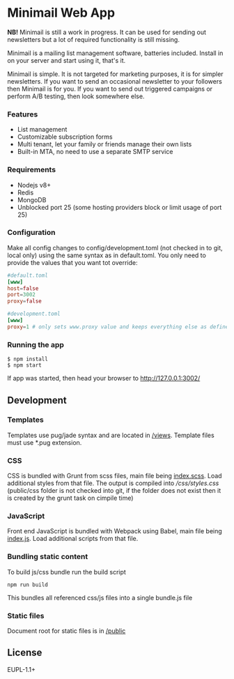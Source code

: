 # Minimail Web App

**NB!** Minimail is still a work in progress. It can be used for sending out newsletters but a lot of required functionality is still missing.

Minimail is a mailing list management software, batteries included. Install in on your server and start using it, that's it.

Minimail is simple. It is not targeted for marketing purposes, it is for simpler newsletters. If you want to send an occasional newsletter to your followers then Minimail is for you. If you want to send out triggered campaigns or perform A/B testing, then look somewhere else.

### Features

-   List management
-   Customizable subscription forms
-   Multi tenant, let your family or friends manage their own lists
-   Built-in MTA, no need to use a separate SMTP service

### Requirements

-   Nodejs v8+
-   Redis
-   MongoDB
-   Unblocked port 25 (some hosting providers block or limit usage of port 25)

### Configuration

Make all config changes to config/development.toml (not checked in to git, local only) using the same syntax as in default.toml. You only need to provide the values that you want tot override:

```toml
#default.toml
[www]
host=false
port=3002
proxy=false

#development.toml
[www]
proxy=1 # only sets www.proxy value and keeps everything else as defined in default.toml
```

### Running the app

    $ npm install
    $ npm start

If app was started, then head your browser to http://127.0.0.1:3002/

## Development

### Templates

Templates use pug/jade syntax and are located in [/views](/views). Template files must use \*.pug extension.

### CSS

CSS is bundled with Grunt from scss files, main file being [index.scss](sources/sass/index.scss). Load additional styles from that file. The output is compiled into _/css/styles.css_ (public/css folder is not checked into git, if the folder does not exist then it is created by the grunt task on cimpile time)

### JavaScript

Front end JavaScript is bundled with Webpack using Babel, main file being [index.js](sources/index.js). Load additional scripts from that file.

### Bundling static content

To build js/css bundle run the build script

    npm run build

This bundles all referenced css/js files into a single bundle.js file

### Static files

Document root for static files is in [/public](/public)

## License

EUPL-1.1+
